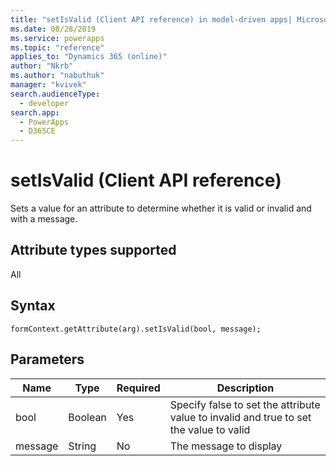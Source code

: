 ```yaml
---
title: "setIsValid (Client API reference) in model-driven apps| MicrosoftDocs"
ms.date: 08/28/2019
ms.service: powerapps
ms.topic: "reference"
applies_to: "Dynamics 365 (online)"
author: "Nkrb"
ms.author: "nabuthuk"
manager: "kvivek"
search.audienceType: 
  - developer
search.app: 
  - PowerApps
  - D365CE
---
```


# setIsValid (Client API reference)

Sets a value for an attribute to  determine whether it is valid or invalid and with a message.

## Attribute types supported

All

## Syntax 

`formContext.getAttribute(arg).setIsValid(bool, message);` 

## Parameters

|Name|Type|Required|Description|
|----|----|------|------------|
|bool|Boolean|Yes|Specify false to set the attribute value to invalid and true to set the value to valid|
|message|String|No|The message to display| 
